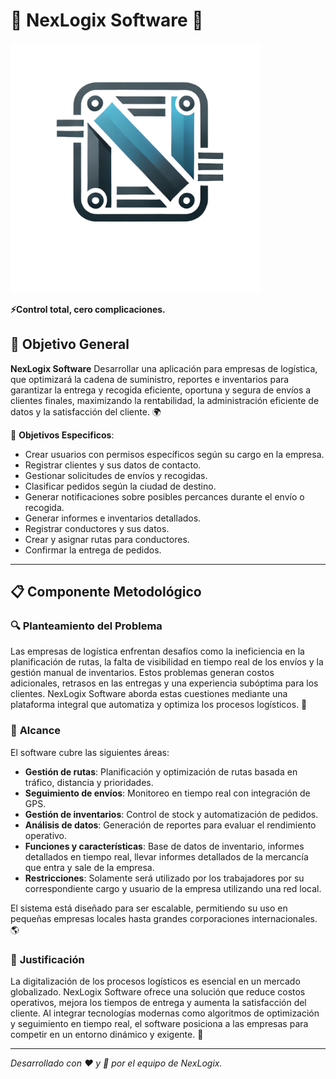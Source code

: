 # 🚚 **NexLogix Software** 🚚



<img src="https://github.com/NexLogix/NexLogix_Software/blob/master/logo.png" alt="NexLogix Logo" width="400" height="400"/>
</div>

**⚡Control total, cero complicaciones.**


## 🚀 **Objetivo General**

**NexLogix Software** Desarrollar una aplicación para empresas de logística, que optimizará la cadena de suministro, reportes e inventarios para garantizar la entrega y recogida eficiente, oportuna y segura de envíos a clientes finales, maximizando la rentabilidad, la administración eficiente de datos y la satisfacción del cliente.
 🌍

🔑 **Objetivos Especificos**:
- Crear usuarios con permisos específicos según su cargo en la empresa.
- Registrar clientes y sus datos de contacto.
- Gestionar solicitudes de envíos y recogidas.
- Clasificar pedidos según la ciudad de destino.
- Generar notificaciones sobre posibles percances durante el envío o recogida.
- Generar informes e inventarios detallados.
- Registrar conductores y sus datos.
- Crear y asignar rutas para conductores.
- Confirmar la entrega de pedidos.


---

## 📋 **Componente Metodológico**

### 🔍 **Planteamiento del Problema**
Las empresas de logística enfrentan desafíos como la ineficiencia en la planificación de rutas, la falta de visibilidad en tiempo real de los envíos y la gestión manual de inventarios. Estos problemas generan costos adicionales, retrasos en las entregas y una experiencia subóptima para los clientes. NexLogix Software aborda estas cuestiones mediante una plataforma integral que automatiza y optimiza los procesos logísticos. 🚨

### 🎯 **Alcance**
El software cubre las siguientes áreas:
- **Gestión de rutas**: Planificación y optimización de rutas basada en tráfico, distancia y prioridades.
- **Seguimiento de envíos**: Monitoreo en tiempo real con integración de GPS.
- **Gestión de inventarios**: Control de stock y automatización de pedidos.
- **Análisis de datos**: Generación de reportes para evaluar el rendimiento operativo.
- **Funciones y características**: Base de datos de inventario, informes detallados en tiempo real, llevar informes detallados de la mercancía que entra y sale de la empresa.
- **Restricciones**: Solamente será utilizado por los trabajadores por su correspondiente cargo y usuario de la empresa utilizando una red local.

El sistema está diseñado para ser escalable, permitiendo su uso en pequeñas empresas locales hasta grandes corporaciones internacionales. 🌎

### 📝 **Justificación**
La digitalización de los procesos logísticos es esencial en un mercado globalizado. NexLogix Software ofrece una solución que reduce costos operativos, mejora los tiempos de entrega y aumenta la satisfacción del cliente. Al integrar tecnologías modernas como algoritmos de optimización y seguimiento en tiempo real, el software posiciona a las empresas para competir en un entorno dinámico y exigente. 💼

---

*Desarrollado con ❤️ y 🍩 por el equipo de NexLogix.*

